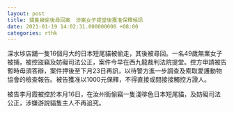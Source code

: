 ```yaml
---
layout: post
title: 貓隻被偷後尋回案　涉案女子提堂後獲准保釋候訊
date: 2021-01-19 14:02:31.000000000 +08:00
categories: rthk
---
```


深水埗店舖一隻16個月大的日本短尾貓被偷走，其後被尋回。一名49歲無業女子被捕，被控盜竊及妨礙司法公正，案件今早在西九龍裁判法院提堂。控方申請被告暫時毋須答辯，案件押後至下月23日再訊，以待警方進一步調查及索取愛護動物協會的檢查報告。被告獲准以1000元保釋，不得直接或間接接觸控方證人。

被告李月霞被控於本月16日，在汝州街偷竊一隻淺啡色日本短尾貓，及妨礙司法公正，涉嫌游說貓隻主人不再追究。
